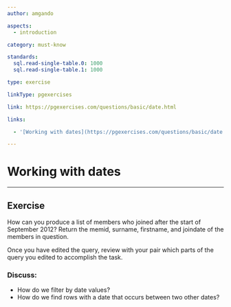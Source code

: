 ```yaml
---
author: amgando

aspects:
  - introduction

category: must-know

standards:
  sql.read-single-table.0: 1000
  sql.read-single-table.1: 1000

type: exercise

linkType: pgexercises

link: https://pgexercises.com/questions/basic/date.html

links:

  - '[Working with dates](https://pgexercises.com/questions/basic/date.html){documentation}'

---
```


# Working with dates

---
## Exercise

How can you produce a list of members who joined after the start of September 2012? Return the memid, surname, firstname, and joindate of the members in question.

Once you have edited the query, review with your pair which parts of the query you edited to accomplish the task.

### Discuss:
- How do we filter by date values?
- How do we find rows with a date that occurs between two other dates?

